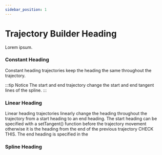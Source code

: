 ```yaml
---
sidebar_position: 1
---
```


# Trajectory Builder Heading
Lorem ipsum.

### Constant Heading
Constant heading trajectories keep the heading the same throughout the trajectory.

:::tip Notice
The start and end trajectory change the start and end tangent lines of the spline.
:::
### Linear Heading
Linear heading trajectories linearly change the heading throughout the trajectory from a start heading to an end heading. The start heading can be specified with a setTangent() function before the trajectory movement otherwise it is the heading from the end of the previous trajectory CHECK THIS. The end heading is specified in the 

### Spline Heading